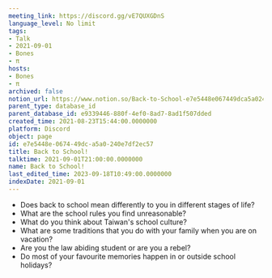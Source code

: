 ```yaml
---
meeting_link: https://discord.gg/vE7QUXGDnS
language_level: No limit
tags:
- Talk
- 2021-09-01
- Bones
- π
hosts:
- Bones
- π
archived: false
notion_url: https://www.notion.so/Back-to-School-e7e5448e067449dca5a0240e7df2ec57
parent_type: database_id
parent_database_id: e9339446-880f-4ef0-8ad7-8ad1f507dded
created_time: 2021-08-23T15:44:00.0000000
platform: Discord
object: page
id: e7e5448e-0674-49dc-a5a0-240e7df2ec57
title: Back to School!
talktime: 2021-09-01T21:00:00.0000000
name: Back to School!
last_edited_time: 2023-09-18T10:49:00.0000000
indexDate: 2021-09-01
---
```


   - Does back to school mean differently to you in different stages of life?
   - What are the school rules you find unreasonable?
   - What do you think about Taiwan's school culture?
   - What are some traditions that you do with your family when you are on vacation?
   - Are you the law abiding student or are you a rebel?
   - Do most of your favourite memories happen in or outside school holidays?









